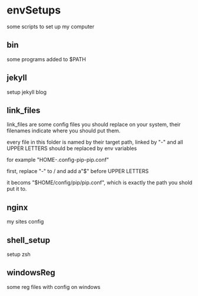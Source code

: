 # envSetups
some scripts to set up my computer 


## bin

some programs added to $PATH

## jekyll
setup jekyll blog

## link_files 

link_files are some config files you should replace on your  system, their filenames indicate where you should put them.

every file in this folder is named by their target path, linked by "-" and all UPPER LETTERS should be replaced by env variables 

for example "HOME-.config-pip-pip.conf" 

first, replace "-" to / and add a"$" before UPPER LETTERS

it becoms "$HOME/config/pip/pip.conf", which is exactly the path you shold put it to.

## nginx

my sites config

## shell_setup

setup zsh 


## windowsReg

some reg files with config on windows
